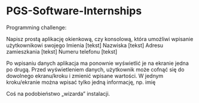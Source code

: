 # PGS-Software-Internships

Programming challenge: 

Napisz prostą aplikację okienkową, czy konsolową, która umożliwi wpisanie użytkownikowi swojego
Imienia [tekst]
Nazwiska [tekst]
Adresu zamieszkania [tekst]
Numeru telefonu [tekst]
 
Po wpisaniu danych aplikacja ma ponownie wyświetlić je na ekranie jedna po drugą.
Przed wyświetleniem danych, użytkownik może cofnąć się do dowolnego ekranu/kroku i zmienić wpisane wartości.
W jednym kroku/ekranie można wpisać tylko jedną informację, np. imię
 
Coś na podobieństwo „wizarda” instalacji.
